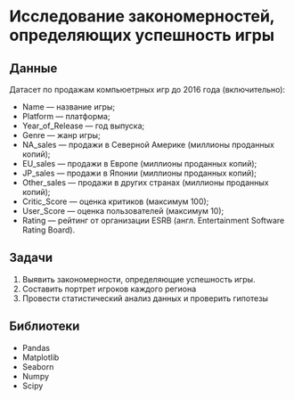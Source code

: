 # Исследование закономерностей, определяющих успешность игры

## Данные
Датасет по продажам компьюетрных игр до 2016 года (включительно):
* Name — название игры;
* Platform — платформа;
* Year_of_Release — год выпуска;
* Genre — жанр игры;
* NA_sales — продажи в Северной Америке (миллионы проданных копий);
* EU_sales — продажи в Европе (миллионы проданных копий);
* JP_sales — продажи в Японии (миллионы проданных копий);
* Other_sales — продажи в других странах (миллионы проданных копий);
* Critic_Score — оценка критиков (максимум 100);
* User_Score — оценка пользователей (максимум 10);
* Rating — рейтинг от организации ESRB (англ. Entertainment Software Rating Board). 

## Задачи
1. Выявить закономерности, определяющие успешность игры.
2. Составить портрет игроков каждого региона
3. Провести статистический анализ данных и проверить гипотезы

## Библиотеки
* Pandas
* Matplotlib
* Seaborn
* Numpy
* Scipy
